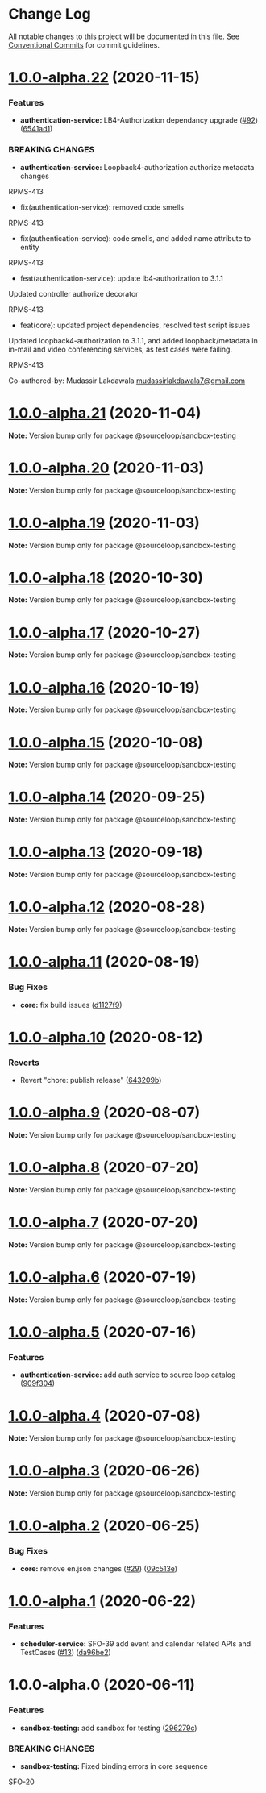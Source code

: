 # Change Log

All notable changes to this project will be documented in this file.
See [Conventional Commits](https://conventionalcommits.org) for commit guidelines.

# [1.0.0-alpha.22](https://github.com/sourcefuse/loopback4-microservice-catalog/compare/@sourceloop/sandbox-testing@1.0.0-alpha.21...@sourceloop/sandbox-testing@1.0.0-alpha.22) (2020-11-15)


### Features

* **authentication-service:** LB4-Authorization dependancy upgrade ([#92](https://github.com/sourcefuse/loopback4-microservice-catalog/issues/92)) ([6541ad1](https://github.com/sourcefuse/loopback4-microservice-catalog/commit/6541ad1c68c5d764f1ef211b0c6d77b263a1520f))


### BREAKING CHANGES

* **authentication-service:** Loopback4-authorization authorize metadata changes

RPMS-413

* fix(authentication-service): removed code smells

RPMS-413

* fix(authentication-service): code smells, and added name attribute to entity

RPMS-413

* feat(authentication-service): update lb4-authorization to 3.1.1

Updated controller authorize decorator

RPMS-413

* feat(core): updated project dependencies, resolved test script issues

Updated loopback4-authorization to 3.1.1, and added loopback/metadata in in-mail and video
conferencing services, as test cases were failing.



RPMS-413

Co-authored-by: Mudassir Lakdawala <mudassirlakdawala7@gmail.com>





# [1.0.0-alpha.21](https://github.com/sourcefuse/loopback4-microservice-catalog/compare/@sourceloop/sandbox-testing@1.0.0-alpha.20...@sourceloop/sandbox-testing@1.0.0-alpha.21) (2020-11-04)

**Note:** Version bump only for package @sourceloop/sandbox-testing





# [1.0.0-alpha.20](https://github.com/sourcefuse/loopback4-microservice-catalog/compare/@sourceloop/sandbox-testing@1.0.0-alpha.19...@sourceloop/sandbox-testing@1.0.0-alpha.20) (2020-11-03)

**Note:** Version bump only for package @sourceloop/sandbox-testing





# [1.0.0-alpha.19](https://github.com/sourcefuse/loopback4-microservice-catalog/compare/@sourceloop/sandbox-testing@1.0.0-alpha.18...@sourceloop/sandbox-testing@1.0.0-alpha.19) (2020-11-03)

**Note:** Version bump only for package @sourceloop/sandbox-testing





# [1.0.0-alpha.18](https://github.com/sourcefuse/loopback4-microservice-catalog/compare/@sourceloop/sandbox-testing@1.0.0-alpha.17...@sourceloop/sandbox-testing@1.0.0-alpha.18) (2020-10-30)

**Note:** Version bump only for package @sourceloop/sandbox-testing





# [1.0.0-alpha.17](https://github.com/sourcefuse/loopback4-microservice-catalog/compare/@sourceloop/sandbox-testing@1.0.0-alpha.16...@sourceloop/sandbox-testing@1.0.0-alpha.17) (2020-10-27)

**Note:** Version bump only for package @sourceloop/sandbox-testing





# [1.0.0-alpha.16](https://github.com/sourcefuse/loopback4-microservice-catalog/compare/@sourceloop/sandbox-testing@1.0.0-alpha.15...@sourceloop/sandbox-testing@1.0.0-alpha.16) (2020-10-19)

**Note:** Version bump only for package @sourceloop/sandbox-testing





# [1.0.0-alpha.15](https://github.com/sourcefuse/loopback4-microservice-catalog/compare/@sourceloop/sandbox-testing@1.0.0-alpha.14...@sourceloop/sandbox-testing@1.0.0-alpha.15) (2020-10-08)

**Note:** Version bump only for package @sourceloop/sandbox-testing





# [1.0.0-alpha.14](https://github.com/sourcefuse/loopback4-microservice-catalog/compare/@sourceloop/sandbox-testing@1.0.0-alpha.13...@sourceloop/sandbox-testing@1.0.0-alpha.14) (2020-09-25)

**Note:** Version bump only for package @sourceloop/sandbox-testing





# [1.0.0-alpha.13](https://github.com/sourcefuse/loopback4-microservice-catalog/compare/@sourceloop/sandbox-testing@1.0.0-alpha.12...@sourceloop/sandbox-testing@1.0.0-alpha.13) (2020-09-18)

**Note:** Version bump only for package @sourceloop/sandbox-testing





# [1.0.0-alpha.12](https://github.com/sourcefuse/loopback4-microservice-catalog/compare/@sourceloop/sandbox-testing@1.0.0-alpha.11...@sourceloop/sandbox-testing@1.0.0-alpha.12) (2020-08-28)

**Note:** Version bump only for package @sourceloop/sandbox-testing





# [1.0.0-alpha.11](https://github.com/sourcefuse/loopback4-microservice-catalog/compare/@sourceloop/sandbox-testing@1.0.0-alpha.10...@sourceloop/sandbox-testing@1.0.0-alpha.11) (2020-08-19)


### Bug Fixes

* **core:** fix build issues ([d1127f9](https://github.com/sourcefuse/loopback4-microservice-catalog/commit/d1127f9567df6636e961bae821c5836f494dfbfd))





# [1.0.0-alpha.10](https://github.com/sourcefuse/loopback4-microservice-catalog/compare/@sourceloop/sandbox-testing@1.0.0-alpha.9...@sourceloop/sandbox-testing@1.0.0-alpha.10) (2020-08-12)


### Reverts

* Revert "chore: publish release" ([643209b](https://github.com/sourcefuse/loopback4-microservice-catalog/commit/643209b46d2611a696fed91bdc4a153bf8d24f96))





# [1.0.0-alpha.9](https://github.com/sourcefuse/loopback4-microservice-catalog/compare/@sourceloop/sandbox-testing@1.0.0-alpha.8...@sourceloop/sandbox-testing@1.0.0-alpha.9) (2020-08-07)

**Note:** Version bump only for package @sourceloop/sandbox-testing





# [1.0.0-alpha.8](https://github.com/sourcefuse/loopback4-microservice-catalog/compare/@sourceloop/sandbox-testing@1.0.0-alpha.7...@sourceloop/sandbox-testing@1.0.0-alpha.8) (2020-07-20)

**Note:** Version bump only for package @sourceloop/sandbox-testing





# [1.0.0-alpha.7](https://github.com/sourcefuse/loopback4-microservice-catalog/compare/@sourceloop/sandbox-testing@1.0.0-alpha.6...@sourceloop/sandbox-testing@1.0.0-alpha.7) (2020-07-20)

**Note:** Version bump only for package @sourceloop/sandbox-testing





# [1.0.0-alpha.6](https://github.com/sourcefuse/loopback4-microservice-catalog/compare/@sourceloop/sandbox-testing@1.0.0-alpha.5...@sourceloop/sandbox-testing@1.0.0-alpha.6) (2020-07-19)

**Note:** Version bump only for package @sourceloop/sandbox-testing





# [1.0.0-alpha.5](https://github.com/sourcefuse/loopback4-microservice-catalog/compare/@sourceloop/sandbox-testing@1.0.0-alpha.4...@sourceloop/sandbox-testing@1.0.0-alpha.5) (2020-07-16)


### Features

* **authentication-service:** add auth service to source loop catalog ([909f304](https://github.com/sourcefuse/loopback4-microservice-catalog/commit/909f304dc056a08cf0dfcfdbabe400ca6e1aa9ee))





# [1.0.0-alpha.4](https://github.com/sourcefuse/loopback4-microservice-catalog/compare/@sourceloop/sandbox-testing@1.0.0-alpha.3...@sourceloop/sandbox-testing@1.0.0-alpha.4) (2020-07-08)

**Note:** Version bump only for package @sourceloop/sandbox-testing





# [1.0.0-alpha.3](https://github.com/sourcefuse/loopback4-microservice-catalog/compare/@sourceloop/sandbox-testing@1.0.0-alpha.2...@sourceloop/sandbox-testing@1.0.0-alpha.3) (2020-06-26)

**Note:** Version bump only for package @sourceloop/sandbox-testing





# [1.0.0-alpha.2](https://github.com/sourcefuse/loopback4-microservice-catalog/compare/@sourceloop/sandbox-testing@1.0.0-alpha.1...@sourceloop/sandbox-testing@1.0.0-alpha.2) (2020-06-25)


### Bug Fixes

* **core:** remove en.json changes ([#29](https://github.com/sourcefuse/loopback4-microservice-catalog/issues/29)) ([09c513e](https://github.com/sourcefuse/loopback4-microservice-catalog/commit/09c513e2cb64dd6e61bc3f07a3a854a9afe3c5f4))





# [1.0.0-alpha.1](https://github.com/sourcefuse/loopback4-microservice-catalog/compare/@sourceloop/sandbox-testing@1.0.0-alpha.0...@sourceloop/sandbox-testing@1.0.0-alpha.1) (2020-06-22)


### Features

* **scheduler-service:** SFO-39 add event and calendar related APIs and TestCases ([#13](https://github.com/sourcefuse/loopback4-microservice-catalog/issues/13)) ([da96be2](https://github.com/sourcefuse/loopback4-microservice-catalog/commit/da96be20198de971a6c054cea30243e65fcc99a6))





# 1.0.0-alpha.0 (2020-06-11)


### Features

* **sandbox-testing:** add sandbox for testing ([296279c](https://github.com/sourcefuse/loopback4-microservice-catalog/commit/296279cbeeea2409d2959b48252c48b7891aea3c))


### BREAKING CHANGES

* **sandbox-testing:** Fixed binding errors in core sequence

SFO-20
